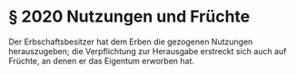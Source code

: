 # § 2020 Nutzungen und Früchte
Der Erbschaftsbesitzer hat dem Erben die gezogenen Nutzungen herauszugeben; die Verpflichtung zur Herausgabe erstreckt sich auch auf Früchte, an denen er das Eigentum erworben hat.